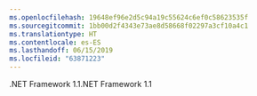 ```yaml
---
ms.openlocfilehash: 19648ef96e2d5c94a19c55624c6ef0c58623535f
ms.sourcegitcommit: 1bb00d2f4343e73ae8d58668f02297a3cf10a4c1
ms.translationtype: HT
ms.contentlocale: es-ES
ms.lasthandoff: 06/15/2019
ms.locfileid: "63871223"
---
```

<span data-ttu-id="e33f1-101">.NET Framework 1.1</span><span class="sxs-lookup"><span data-stu-id="e33f1-101">.NET Framework 1.1</span></span>